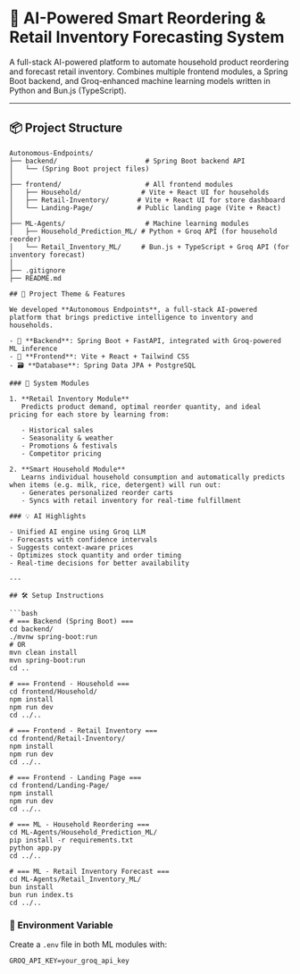 # 🤖 AI-Powered Smart Reordering & Retail Inventory Forecasting System

A full-stack AI-powered platform to automate household product reordering and forecast retail inventory. Combines multiple frontend modules, a Spring Boot backend, and Groq-enhanced machine learning models written in Python and Bun.js (TypeScript).

---

## 📦 Project Structure

````text
Autonomous-Endpoints/
├── backend/                      # Spring Boot backend API
│   └── (Spring Boot project files)
│
├── frontend/                     # All frontend modules
│   ├── Household/               # Vite + React UI for households
│   ├── Retail-Inventory/       # Vite + React UI for store dashboard
│   └── Landing-Page/           # Public landing page (Vite + React)
│
├── ML-Agents/                    # Machine learning modules
│   ├── Household_Prediction_ML/ # Python + Groq API (for household reorder)
│   └── Retail_Inventory_ML/     # Bun.js + TypeScript + Groq API (for inventory forecast)
│
├── .gitignore
├── README.md

## 🧠 Project Theme & Features

We developed **Autonomous Endpoints**, a full-stack AI-powered platform that brings predictive intelligence to inventory and households.

- 🧱 **Backend**: Spring Boot + FastAPI, integrated with Groq-powered ML inference
- 🎨 **Frontend**: Vite + React + Tailwind CSS
- 🗃️ **Database**: Spring Data JPA + PostgreSQL

### 🧩 System Modules

1. **Retail Inventory Module**
   Predicts product demand, optimal reorder quantity, and ideal pricing for each store by learning from:

   - Historical sales
   - Seasonality & weather
   - Promotions & festivals
   - Competitor pricing

2. **Smart Household Module**
   Learns individual household consumption and automatically predicts when items (e.g. milk, rice, detergent) will run out:
   - Generates personalized reorder carts
   - Syncs with retail inventory for real-time fulfillment

### 💡 AI Highlights

- Unified AI engine using Groq LLM
- Forecasts with confidence intervals
- Suggests context-aware prices
- Optimizes stock quantity and order timing
- Real-time decisions for better availability

---

## 🛠️ Setup Instructions

```bash
# === Backend (Spring Boot) ===
cd backend/
./mvnw spring-boot:run
# OR
mvn clean install
mvn spring-boot:run
cd ..

# === Frontend - Household ===
cd frontend/Household/
npm install
npm run dev
cd ../..

# === Frontend - Retail Inventory ===
cd frontend/Retail-Inventory/
npm install
npm run dev
cd ../..

# === Frontend - Landing Page ===
cd frontend/Landing-Page/
npm install
npm run dev
cd ../..

# === ML - Household Reordering ===
cd ML-Agents/Household_Prediction_ML/
pip install -r requirements.txt
python app.py
cd ../..

# === ML - Retail Inventory Forecast ===
cd ML-Agents/Retail_Inventory_ML/
bun install
bun run index.ts
cd ../..
````

### 🔐 Environment Variable

Create a `.env` file in both ML modules with:

```env
GROQ_API_KEY=your_groq_api_key

```
